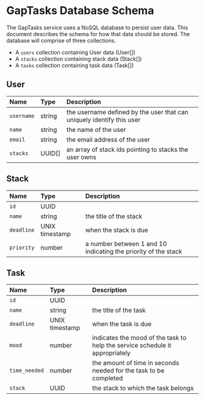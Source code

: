 # GapTasks Database Schema

The GapTasks service uses a NoSQL database to persist user data. This document describes the schema for how that data should be stored. The database will comprise of three collections.
- A `users` collection containing User data (User[])
- A `stacks` collection containing stack data (Stack[])
- A `tasks` collection containing task data (Task[])

## User

| Name | Type | Description |
|:---|:---|:---|
| `username` | string | the username defined by the user that can uniquely identify this user |
| `name` | string | the name of the user |
| `email` | string | the email address of the user |
| `stacks` | UUID[] | an array of stack ids pointing to stacks the user owns |

## Stack

| Name | Type | Description |
|:---|:---|:---|
| `id` | UUID | |
| `name` | string | the title of the stack |
| `deadline` | UNIX timestamp | when the stack is due |
| `priority` | number | a number between 1 and 10 indicating the priority of the stack |

## Task

| Name | Type | Description |
|:---|:---|:---|
| `id` | UUID | |
| `name` | string | the title of the task |
| `deadline` | UNIX timestamp | when the task is due |
| `mood` | number | indicates the mood of the task to help the service schedule it appropriately |
| `time_needed` | number | the amount of time in seconds needed for the task to be completed |
| `stack` | UUID | the stack to which the task belongs |
